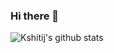 ### Hi there 👋

![Kshitij's github stats](https://github-readme-stats.vercel.app/api?username=kshitij-arora&show_icons=true&hide_border=true&theme=onedark)

<!--
**kshitij-arora/kshitij-arora** is a ✨ _special_ ✨ repository because its `README.md` (this file) appears on your GitHub profile.

Here are some ideas to get you started:

- 🔭 I’m currently working on ...
- 🌱 I’m currently learning ...
- 👯 I’m looking to collaborate on ...
- 🤔 I’m looking for help with ...
- 💬 Ask me about ...
- 📫 How to reach me: ...
- 😄 Pronouns: ...
- ⚡ Fun fact: ...
-->
